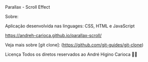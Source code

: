 Parallax - Scroll Effect

Sobre:

Aplicação desenvolvida nas linguages: CSS, HTML e JavaScript


https://andreh-carioca.github.io/parallax-scroll/


Veja mais sobre [git clone]: (https://github.com/git-guides/git-clone)

Licença
Todos os diretos reservados ao André Higino Carioca 🧑‍💻
